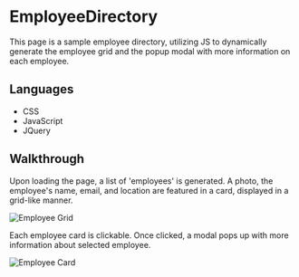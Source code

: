 # EmployeeDirectory
This page is a sample employee directory, utilizing JS to dynamically generate the employee grid and the popup modal with more information on each employee.

## Languages
- CSS
- JavaScript
- JQuery

## Walkthrough
Upon loading the page, a list of 'employees' is generated. A photo, the employee's name, email, and location are featured in a card, displayed in a grid-like manner. 

<img src="https://drive.google.com/thumbnail?id=AKGpihaH81hIkZ2JqjKsqO_DSJMIPlXffT-tUrvueL98MQJWyrmMyMLFTcrf5r4O1yfIvKT_8ZD02hFUWeUWS-JDjcjAG26kQJjofQ=w2708-h1916-rw-v1&sz=w600" alt="Employee Grid" />


Each employee card is clickable. Once clicked, a modal pops up with more information about selected employee.

<img src="https://drive.google.com/thumbnail?id=1kcq0J5LRRcaEEOCP8AiSp67BKVXtlvGa&sz=600" alt="Employee Card" />


